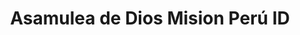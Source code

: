 ---
title: "Asamulea de Dios Mision Perú ID"
url: /nuevo-chimbote/asamulea-de-dios-mision-peru-id/
shop: Allgemein
---